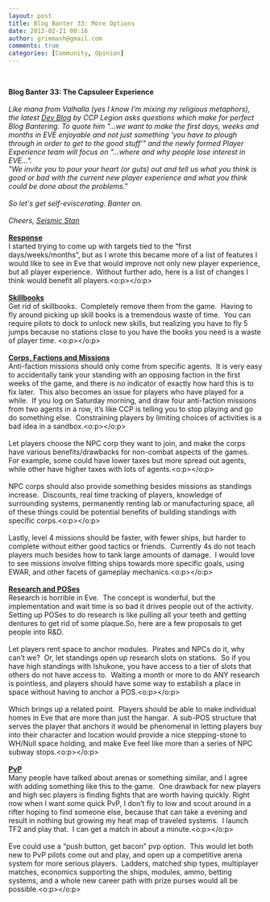 ```yaml
---
layout: post
title: Blog Banter 33: More Options
date: 2012-02-21 00:16
author: grimmash@gmail.com
comments: true
categories: [Community, Opinion]
---
```

<br /><div></div><div><b>Blog Banter 33: The Capsuleer Experience</b></div><div><br /></div><div><i>Like mana from Valhalla (yes I know I'm mixing my religious metaphors), the latest </i><a href="http://community.eveonline.com/devblog.asp?a=blog&amp;nbid=3421"><span><i>Dev Blog</i></span></a><i> by CCP Legion&nbsp;asks questions which make for perfect Blog Bantering. To quote him "...we want to make the first days, weeks and months in EVE enjoyable and not just something ‘you have to plough through in order to get to the good stuff’" and the newly formed Player Experience team will focus on "...where and why people lose interest in EVE...".</i></div><div><i></i></div><div><i>"We invite you to pour your heart (or guts) out and tell us what you think is good or bad with the current new player experience and what you think could be done about the problems."</i></div><div><br /></div><div><i>So let's get self-eviscerating. Banter on.&nbsp;</i></div><div><i><br /></i></div><div><i>Cheers, <a href="http://freebooted.blogspot.com/" target="_blank">Seismic Stan</a></i></div><div><br /></div><div><b><u>Response</u></b>&nbsp;</div><div>I started trying to come up with targets tied to the “first days/weeks/months”, but as I wrote this became more of a list of features I would like to see in Eve that would improve not only new player experience, but all player experience.&nbsp; Without further ado, here is a list of changes I think would benefit all players.<o:p></o:p></div><div><br /></div><div><b><u>Skillbooks</u></b></div><div>Get rid of skillbooks.&nbsp; Completely remove them from the game.&nbsp; Having to fly around picking up skill books is a tremendous waste of time.&nbsp; You can require pilots to dock to unlock new skills, but realizing you have to fly 5 jumps because no stations close to you have the books you need is a waste of player time. <o:p></o:p></div><div><br /></div><div><b><u>Corps, Factions and Missions</u></b></div><div>Anti-faction missions should only come from specific agents.&nbsp; It is very easy to accidentally tank your standing with an opposing faction in the first weeks of the game, and there is no indicator of exactly how hard this is to fix later.&nbsp; This also becomes an issue for players who have played for a while.&nbsp; If you log on Saturday morning, and draw four anti-faction missions from two agents in a row, it’s like CCP is telling you to stop playing and go do something else.&nbsp; Constraining players by limiting choices of activities is a bad idea in a sandbox.<o:p></o:p></div><div><br /></div><div>Let players choose the NPC corp they want to join, and make the corps have various benefits/drawbacks for non-combat aspects of the games.&nbsp; For example, some could have lower taxes but more spread out agents, while other have higher taxes with lots of agents.<o:p></o:p></div><div><br /></div><div>NPC corps should also provide something besides missions as standings increase.&nbsp; Discounts, real time tracking of players, knowledge of surrounding systems, permanently renting lab or manufacturing space, all of these things could be potential benefits of building standings with specific corps.<o:p></o:p></div><div><br /></div><div>Lastly, level 4 missions should be faster, with fewer ships, but harder to complete without either good tactics or friends.&nbsp; Currently 4s do not teach players much besides how to tank large amounts of damage.&nbsp; I would love to see missions involve fitting ships towards more specific goals, using EWAR, and other facets of gameplay mechanics.<o:p></o:p></div><div><br /></div><div><b><u>Research and POSes</u></b></div><div>Research is horrible in Eve.&nbsp; The concept is wonderful, but the implementation and wait time is so bad it drives people out of the activity.&nbsp; Setting up POSes to do research is like pulling all your teeth and getting dentures to get rid of some plaque.So, here are a few proposals to get people into R&amp;D.&nbsp;&nbsp;</div><div><br /></div><div>Let players rent space to anchor modules.&nbsp; Pirates and NPCs do it, why can’t we?&nbsp; Or, let standings open up research slots on stations.&nbsp; So if you have high standings with Ishukone, you have access to a tier of slots that others do not have access to.&nbsp; Waiting a month or more to do ANY research is pointless, and players should have some way to establish a place in space without having to anchor a POS.<o:p></o:p></div><div><br /></div><div>Which brings up a related point.&nbsp; Players should be able to make individual homes in Eve that are more than just the hangar.&nbsp; A sub-POS structure that serves the player that anchors it would be phenomenal in letting players buy into their character and location would provide a nice stepping-stone to WH/Null space holding, and make Eve feel like more than a series of NPC subway stops.<o:p></o:p></div><div><br /></div><div><b><u>PvP</u></b></div><div>Many people have talked about arenas or something similar, and I agree with adding something like this to the game.&nbsp; One drawback for new players and high sec players is finding fights that are worth having quickly. Right now when I want some quick PvP, I don’t fly to low and scout around in a rifter hoping to find someone else, because that can take a evening and result in nothing but growing my heat map of traveled systems.&nbsp; I launch TF2 and play that.&nbsp; I can get a match in about a minute.<o:p></o:p></div><div><br /></div><div>Eve could use a “push button, get bacon” pvp option.&nbsp; This would let both new to PvP pilots come out and play, and open up a competitive arena system for more serious players.&nbsp; Ladders, matched ship types, multiplayer matches, economics supporting the ships, modules, ammo, betting systems, and a whole new career path with prize purses would all be possible.<o:p></o:p></div>
